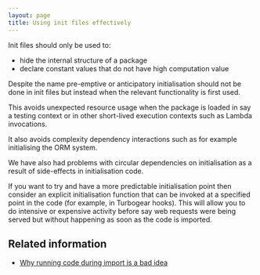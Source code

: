 ```yaml
---
layout: page
title: Using init files effectively
---
```



Init files should only be used to:

* hide the internal structure of a package
* declare constant values that do not have high computation value

Despite the name pre-emptive or anticipatory initialisation should not be done in init files but instead when the relevant functionality is first used.

This avoids unexpected resource usage when the package is loaded in say a testing context or in other short-lived execution contexts such as Lambda invocations.

It also avoids complexity dependency interactions such as for example initialising the ORM system.

We have also had problems with circular dependencies on initialisation as a result of side-effects in initialisation code.

If you want to try and have a more predictable initialisation point then consider an explicit initialisation function that can be invoked at a specified point in the code (for example, in Turbogear hooks). This will allow you to do intensive or expensive activity before say web requests were being served but without happening as soon as the code is imported.

## Related information

* [Why running code during import is a bad idea](https://utcc.utoronto.ca/~cks/space/blog/python/ImportTimeCodeStall)